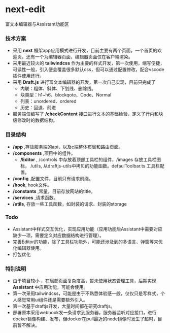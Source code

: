 # next-edit
富文本编辑器与Assistant功能区

### 技术方案
- 采用 __next__ 框架app应用模式进行开发，目前主要有两个页面，一个首页的欢迎页，还有一个为编辑器页面，编辑器页面仅在客户端渲染。
- 采用最近较火的 __tailwindcss__ 作为主要的样式开发，第一次使用，缩写便捷，可读性一般，引入便会覆盖很多默认css，但可以通过配置修改，配合vscode插件使用还行。
- 采用 __Draft.js__ 进行富文本编辑器的开发，第一次自己实现，目前只完成了
  - 内联：粗体、斜体、下划线、删除线。
  - 块类型：h1~h6、blockqote、Code、Normal
  - 列表：unordered、ordered
  - 历史：回退、前进
- 服务端仅编写了 __/checkContent__ 接口进行文本的基础检验，定义了行内和块级修改时的数据结构。

### 目录结构

- __/app__ ,存放服务端的api，以及c端整体布局和路由页面。
- __/components__ ,项目中的组件。
  - __/Editor__ , /controls 中存放着顶部工具栏的组件，/images 存放工具栏图标， /utils, 从draftjs-utils中拷贝的功能函数。defaulToolbar.ts 工具栏配置。
- __/config__ ,配置文件，目前只有请求前缀。
- __/hook__, hook文件。
- __/constants__ ,常量，目前存放网站的title。
- __/services__ ,请求函数。
- __/utils__, 存放一些工具函数，如封装的请求、封装的storage


### Todo
- Assistant中样式交互优化，实现应用功能（应用功能后Assistant中需要对应缺少一项，需要定义对应数据结构进行管理）。
- 完善Editor的功能，除了工具栏功能外，可能还涉及到的多语言、弹窗等来优化编辑器使用。
- 打包优化


### 特别说明
- 由于项目较小 ，在局部页面复杂度高，暂未使用状态管理工具，后期实现 __Assistant__ 中应用功能，可能会使用。
- 第一次采用tailwindcss，可能是由于不熟悉体验感一般，仅仅只是写样式，个人感觉常用ui组件还是需要额外引入。
- 第一次基于draftjs开发，大量时间都在研究draftjs。
- 部署原本采用webhook发一条请求到服务器，服务器监听对应接口，进行docker镜像构建、发布，但docker在pull最近的node镜像时发生了超时，目前暂不解决。